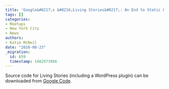 ```yaml
---
title: 'Google&#8217;s &#8216;Living Stories&#8217;: An End to Static Online News'
tags: []
categories:
- Meetups
- New York City
- News
authors:
- Katie McNeil
date: "2010-08-23"
_migration:
  id: 659
  timestamp: 1482973866
---
```


Source code for Living Stories (including a WordPress plugin) can be downloaded from [Google Code][1].

 [1]: http://code.google.com/p/living-stories